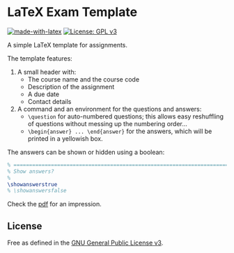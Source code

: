 # LaTeX Exam Template

[![made-with-latex](https://img.shields.io/badge/Made%20with-LaTeX-1f425f.svg)](https://www.latex-project.org/)
[![License: GPL v3](https://img.shields.io/badge/License-GPLv3-blue.svg)](https://www.gnu.org/licenses/gpl-3.0)

A simple LaTeX template for assignments.

The template features:
1. A small header with:
   * The course name and the course code
   * Description of the assignment
   * A due date
   * Contact details
2. A command and an environment for the questions and answers:
   * `\question` for auto-numbered questions; this allows easy
     reshuffling of questions without messing up the numbering order...
   * `\begin{answer} ... \end{answer}` for the answers, which will be
     printed in a yellowish box.

The answers can be shown or hidden using a boolean:

```latex
% ==============================================================================
% Show answers?
%
\showanswerstrue
% \showanswersfalse

```

Check the [pdf](latex_assign_template.pdf) for an impression.

## License

Free as defined in the [GNU General Public
License v3](https://www.gnu.org/licenses/gpl-3.0.en.html).
